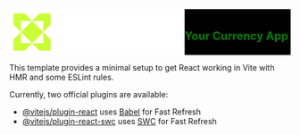 <div style="background-color: black; display: flex; align-items: center">
    <img src="/public/logo/Desktop-logo.svg" alt="teaser-gif"/>
    <h1 style="color: green; font-size: 20px">Your Currency App</h1>
</div>

This template provides a minimal setup to get React working in Vite with HMR and some ESLint rules.

Currently, two official plugins are available:

- [@vitejs/plugin-react](https://github.com/vitejs/vite-plugin-react/blob/main/packages/plugin-react/README.md) uses [Babel](https://babeljs.io/) for Fast Refresh
- [@vitejs/plugin-react-swc](https://github.com/vitejs/vite-plugin-react-swc) uses [SWC](https://swc.rs/) for Fast Refresh
